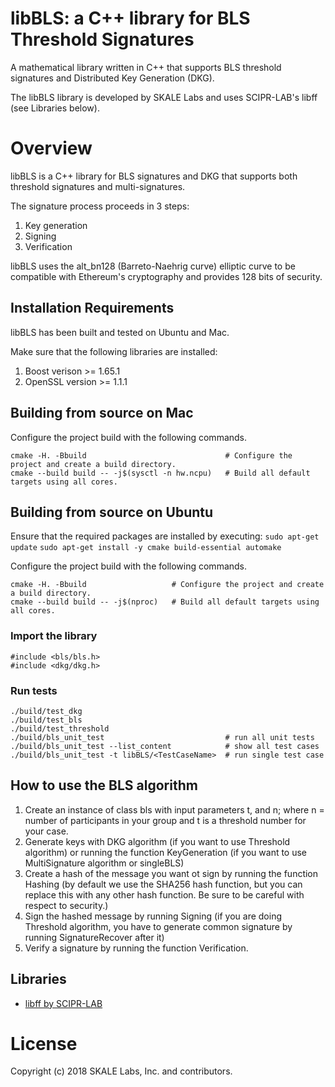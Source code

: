 # libBLS: a C++ library for BLS Threshold Signatures
 
A mathematical library written in C++ that supports BLS threshold signatures and Distributed Key Generation (DKG).

The libBLS library is developed by SKALE Labs and uses SCIPR-LAB's libff (see Libraries below).

# Overview
libBLS is a C++ library for BLS signatures and DKG that supports both threshold signatures and multi-signatures. 

The signature process proceeds in 3 steps:

1. Key generation
2. Signing
3. Verification

libBLS uses the alt_bn128 (Barreto-Naehrig curve) elliptic curve to be compatible with Ethereum's cryptography and provides 128 bits of security.

## Installation Requirements

libBLS has been built and tested on Ubuntu and Mac.

Make sure that the following libraries are installed:
1. Boost verison >= 1.65.1
2. OpenSSL version >= 1.1.1

## Building from source on Mac
Configure the project build with the following commands.
```
cmake -H. -Bbuild                               # Configure the project and create a build directory.
cmake --build build -- -j$(sysctl -n hw.ncpu)   # Build all default targets using all cores.
```

## Building from source on Ubuntu
Ensure that the required packages are installed by executing:
```sudo apt-get update```
```sudo apt-get install -y cmake build-essential automake```

Configure the project build with the following commands.
```
cmake -H. -Bbuild                   # Configure the project and create a build directory.
cmake --build build -- -j$(nproc)   # Build all default targets using all cores.
```

### Import the library
```
#include <bls/bls.h>
#include <dkg/dkg.h>
```

### Run tests
```
./build/test_dkg
./build/test_bls
./build/test_threshold
./build/bls_unit_test                           # run all unit tests
./build/bls_unit_test --list_content            # show all test cases
./build/bls_unit_test -t libBLS/<TestCaseName>  # run single test case
```

## How to use the BLS algorithm
1. Create an instance of class bls with input parameters t, and n; where n = number of participants in your group and t is a threshold number for your case.
2. Generate keys with DKG algorithm (if you want to use Threshold algorithm) or running the function KeyGeneration (if you want to use MultiSignature algorithm or singleBLS)
3. Create a hash of the message you want ot sign by running the function Hashing (by default we use the SHA256 hash function, but you can replace this with any other hash function. Be sure to be careful with respect to security.)
4. Sign the hashed message by running Signing (if you are doing Threshold algorithm, you have to generate common signature by running SignatureRecover after it)
5. Verify a signature by running the function Verification.

## Libraries
- [libff by SCIPR-LAB](http://www.scipr-lab.org/)

# License

Copyright (c) 2018 SKALE Labs, Inc. and contributors.
